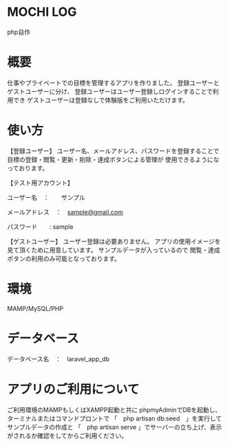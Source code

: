 # MOCHI LOG 
php自作
# 概要
仕事やプライベートでの目標を管理するアプリを作りました。
登録ユーザーとゲストユーザーに分け、
登録ユーザーはユーザー登録しログインすることで利用でき
ゲストユーザーは登録なしで体験版をご利用いただけます。
# 使い方
【登録ユーザー】
ユーザー名、メールアドレス、パスワードを登録することで
目標の登録・閲覧・更新・削除・達成ボタンによる管理が
使用できるようになっております。

【テスト用アカウント】

ユーザー名　：　　サンプル

メールアドレス　：　sample@gmail.com

パスワード　　: sample

【ゲストユーザー】
ユーザー登録は必要ありません。
アプリの使用イメージを見て頂くために用意しています。
サンプルデータが入っているので
閲覧・達成ボタンの利用のみ可能となっております。

# 環境
MAMP/MySQL/PHP
# データベース
データベース名　：　laravel_app_db
# アプリのご利用について
ご利用環境のMAMPもしくはXAMPP起動と共に
phpmyAdminでDBを起動し、ターミナルまたはコマンドプロントで
「　php artisan db:seed　」を実行してサンプルデータの作成と
「　php artisan serve 」でサーバーの立ち上げ、表示がされるか確認をしてからご利用ください。
